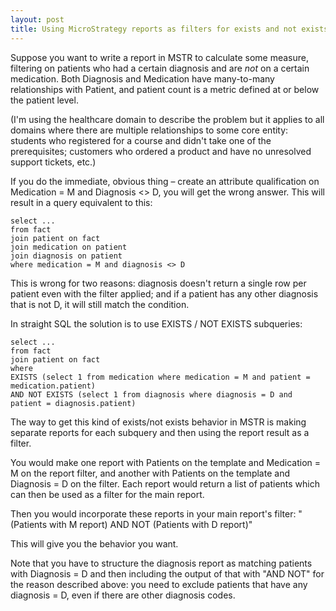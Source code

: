 ```yaml
---
layout: post
title: Using MicroStrategy reports as filters for exists and not exists subqueries
---
```


Suppose you want to write a report in MSTR to calculate some measure, filtering on patients who had a certain diagnosis and are *not* on a certain medication.
Both Diagnosis and Medication have many-to-many relationships with Patient, and patient count is a metric defined at or below the patient level.

(I'm using the healthcare domain to describe the problem but it applies to all domains where there are multiple relationships to some core entity: students who registered for a course and didn't take one of the prerequisites; customers who ordered a product and have no unresolved support tickets, etc.)

If you do the immediate, obvious thing – create an attribute qualification on Medication = M and Diagnosis <> D, you will get the wrong answer.  This will result in a query equivalent to this:

```
select ...
from fact
join patient on fact
join medication on patient
join diagnosis on patient
where medication = M and diagnosis <> D
```

This is wrong for two reasons: diagnosis doesn't return a single row per patient even with the filter applied; and if a patient has any other diagnosis that is not D, it will still match the condition.

In straight SQL the solution is to use EXISTS / NOT EXISTS subqueries:

```
select ...
from fact
join patient on fact
where
EXISTS (select 1 from medication where medication = M and patient = medication.patient)
AND NOT EXISTS (select 1 from diagnosis where diagnosis = D and patient = diagnosis.patient)
```

The way to get this kind of exists/not exists behavior in MSTR is making separate reports for each subquery and then using the report result as a filter.

You would make one report with Patients on the template and Medication = M on the report filter, and another with Patients on the template and Diagnosis = D on the filter.  Each report would return a list of patients which can then be used as a filter for the main report.

Then you would incorporate these reports in your main report's filter: "(Patients with M report) AND NOT (Patients with D report)"

This will give you the behavior you want.  

Note that you have to structure the diagnosis report as matching patients with Diagnosis = D and then including the output of that with "AND NOT" for the reason described above: you need to exclude patients that have any diagnosis = D, even if there are other diagnosis codes.